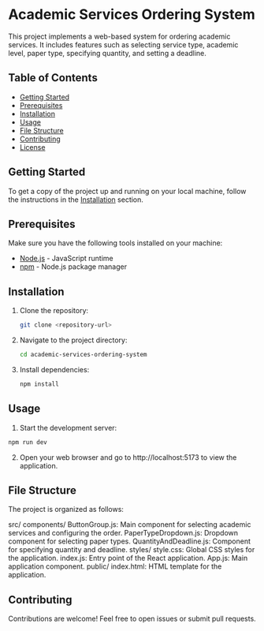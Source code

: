 # Academic Services Ordering System

This project implements a web-based system for ordering academic services. It includes features such as selecting service type, academic level, paper type, specifying quantity, and setting a deadline.

## Table of Contents

- [Getting Started](#getting-started)
- [Prerequisites](#prerequisites)
- [Installation](#installation)
- [Usage](#usage)
- [File Structure](#file-structure)
- [Contributing](#contributing)
- [License](#license)

## Getting Started

To get a copy of the project up and running on your local machine, follow the instructions in the [Installation](#installation) section.

## Prerequisites

Make sure you have the following tools installed on your machine:

- [Node.js](https://nodejs.org/) - JavaScript runtime
- [npm](https://www.npmjs.com/) - Node.js package manager

## Installation

1. Clone the repository:

   ```bash
   git clone <repository-url>
2. Navigate to the project directory:

   ```bash
   cd academic-services-ordering-system
3. Install dependencies:

   ```bash
   npm install
   
## Usage
1. Start the development server:

  ```bash
  npm run dev
```
2. Open your web browser and go to http://localhost:5173 to view the application.

## File Structure
The project is organized as follows:

src/
  components/
  ButtonGroup.js: Main component for selecting academic services and configuring the order.
  PaperTypeDropdown.js: Dropdown component for selecting paper types.
  QuantityAndDeadline.js: Component for specifying quantity and deadline.
  styles/
  style.css: Global CSS styles for the application.
  index.js: Entry point of the React application.
  App.js: Main application component.
public/
  index.html: HTML template for the application.

## Contributing
  Contributions are welcome! Feel free to open issues or submit pull requests.
